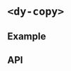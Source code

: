 # `<dy-copy>`

## Example

<gbp-example
  name="dy-copy"
  props='{"style": "width: 100%;"}'
  html="Hover Text Copy!"
  src="https://jspm.dev/duoyun-ui/elements/copy"></gbp-example>

## API

<gbp-api src="/src/elements/copy.ts"></gbp-api>
